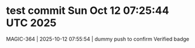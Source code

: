 # test commit Sun Oct 12 07:25:44 UTC 2025
MAGIC-364 | 2025-10-12 07:55:54 | dummy push to confirm Verified badge
